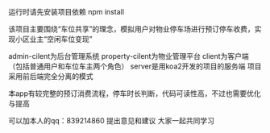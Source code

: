 运行时请先安装项目依赖 npm install

该项目主要围绕“车位共享”的理念，模拟用户对物业停车场进行预订停车收费，实现小区业主“空闲车位变现”

admin-cilent为后台管理系统 property-cilent为物业管理平台 client为客户端（包括普通用户和车位车主两个角色） server是用koa2开发的项目的服务端 项目采用前后端完全分离的模式

本app有较完整的预订消费流程，停车时长判断，代码可读性高，不过也需要优化与提高

可以加本人的qq：839214860 提出意见和建议 大家一起共同学习
